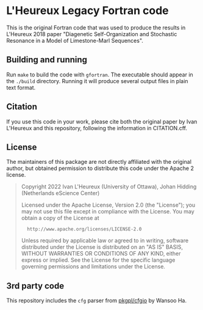 # L'Heureux Legacy Fortran code
This is the original Fortran code that was used to produce the results in L'Heureux 2018 paper "Diagenetic Self-Organization and Stochastic Resonance in a Model of Limestone-Marl Sequences".

## Building and running
Run `make` to build the code with `gfortran`. The executable should appear in the `./build` directory. Running it will produce several output files in plain text format.

## Citation
If you use this code in your work, please cite both the original paper by Ivan L'Heureux and this repository, following the information in CITATION.cff.

## License
The maintainers of this package are not directly affiliated with the original author, but obtained permission to distribute this code under the Apache 2 license.

>  Copyright 2022 Ivan L'Heureux (University of Ottawa), Johan Hidding (Netherlands eScience Center)
>
>   Licensed under the Apache License, Version 2.0 (the "License");
>   you may not use this file except in compliance with the License.
>   You may obtain a copy of the License at
>
>       http://www.apache.org/licenses/LICENSE-2.0
>
>   Unless required by applicable law or agreed to in writing, software
>   distributed under the License is distributed on an "AS IS" BASIS,
>   WITHOUT WARRANTIES OR CONDITIONS OF ANY KIND, either express or implied.
>   See the License for the specific language governing permissions and
>   limitations under the License.

## 3rd party code
This repository includes the `cfg` parser from [pkgpl/cfgio](https://github.com/pkgpl/cfgio) by Wansoo Ha.
